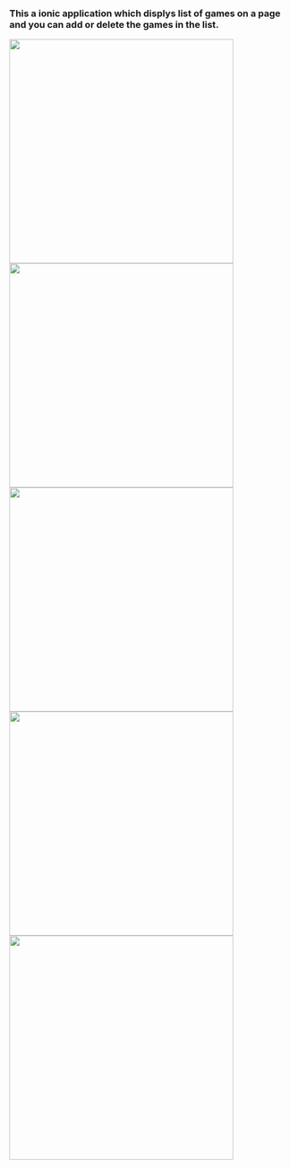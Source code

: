 ### This a ionic application which displys list of games on a page and you can add or delete the games in the list.

<img src="1.png" width="400">
<img src="2.png" width="400">
<img src="3.png" width="400">
<img src="4.png" width="400">
<img src="5.png" width="400">
